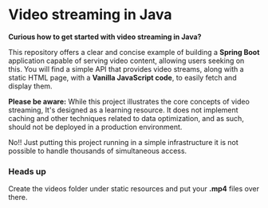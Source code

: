 # Video streaming in Java

**Curious how to get started with video streaming in Java?**

This repository offers a clear and concise example of building a **Spring Boot** application capable of serving video content,
allowing users seeking on this.
You will find a simple API that provides video streams, along with a static HTML page, with a **Vanilla JavaScript code**, to easily fetch and display them.

**Please be aware:** While this project illustrates the core concepts of video streaming, It's designed as a learning resource.
It does not implement caching and other techniques related to data optimization, and as such, should not be deployed in a
production environment.

No!! Just putting this project running in a simple infrastructure it is not possible to handle thousands of simultaneous
access.

### Heads up

Create the videos folder under static resources and put your **.mp4** files over there.


